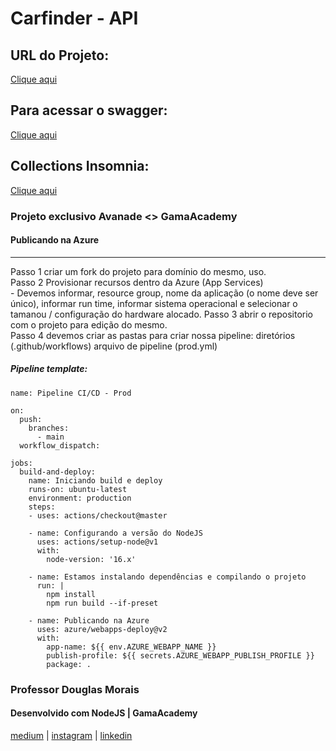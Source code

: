 # Carfinder - API

## URL do Projeto:
[Clique aqui](https://carfinder-api.herokuapp.com/)

## Para acessar o swagger:
[Clique aqui](https://carfinder-api.herokuapp.com/swagger/)

## Collections Insomnia:
[Clique aqui](Insomnia_2022-07-04.yaml)

### Projeto exclusivo Avanade <> GamaAcademy

#### Publicando na Azure
-----------------------

Passo 1 criar um fork do projeto para domínio do mesmo, uso. <br>
Passo 2 Provisionar recursos dentro da Azure (App Services) <br>
    - Devemos informar, resource group, nome da aplicação (o nome deve ser único), informar run time, informar sistema operacional e selecionar o tamanou / configuração do hardware alocado.
Passo 3 abrir o repositorio com o projeto para edição do mesmo. <br>
Passo 4 devemos criar as pastas para criar nossa pipeline: diretórios (.github/workflows) arquivo de pipeline (prod.yml) <br>

##### Pipeline template:

```
name: Pipeline CI/CD - Prod

on:
  push:
    branches:
      - main
  workflow_dispatch:

jobs:
  build-and-deploy: 
    name: Iniciando build e deploy
    runs-on: ubuntu-latest
    environment: production
    steps:
    - uses: actions/checkout@master

    - name: Configurando a versão do NodeJS
      uses: actions/setup-node@v1
      with: 
        node-version: '16.x'

    - name: Estamos instalando dependências e compilando o projeto
      run: |
        npm install
        npm run build --if-preset

    - name: Publicando na Azure
      uses: azure/webapps-deploy@v2
      with:
        app-name: ${{ env.AZURE_WEBAPP_NAME }}
        publish-profile: ${{ secrets.AZURE_WEBAPP_PUBLISH_PROFILE }}
        package: .
```


### Professor Douglas Morais
#### Desenvolvido com NodeJS | GamaAcademy

[medium](https://medium.com/@mr.douglasmorais23) | 
[instagram](https://www.instagram.com/douglasmorais) | 
[linkedin](https://www.linkedin.com/in/douglasmoraisdev)